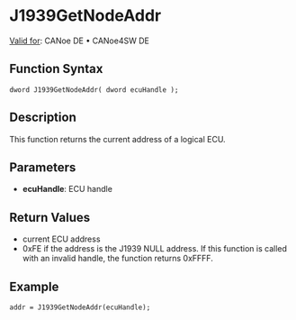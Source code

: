 # J1939GetNodeAddr

[Valid for](../../../../Shared/FeatureAvailability.md): CANoe DE • CANoe4SW DE

## Function Syntax

```plaintext
dword J1939GetNodeAddr( dword ecuHandle );
```

## Description

This function returns the current address of a logical ECU.

## Parameters

- **ecuHandle**: ECU handle

## Return Values

- current ECU address
- 0xFE if the address is the J1939 NULL address. If this function is called with an invalid handle, the function returns 0xFFFF.

## Example

```plaintext
addr = J1939GetNodeAddr(ecuHandle);
```
